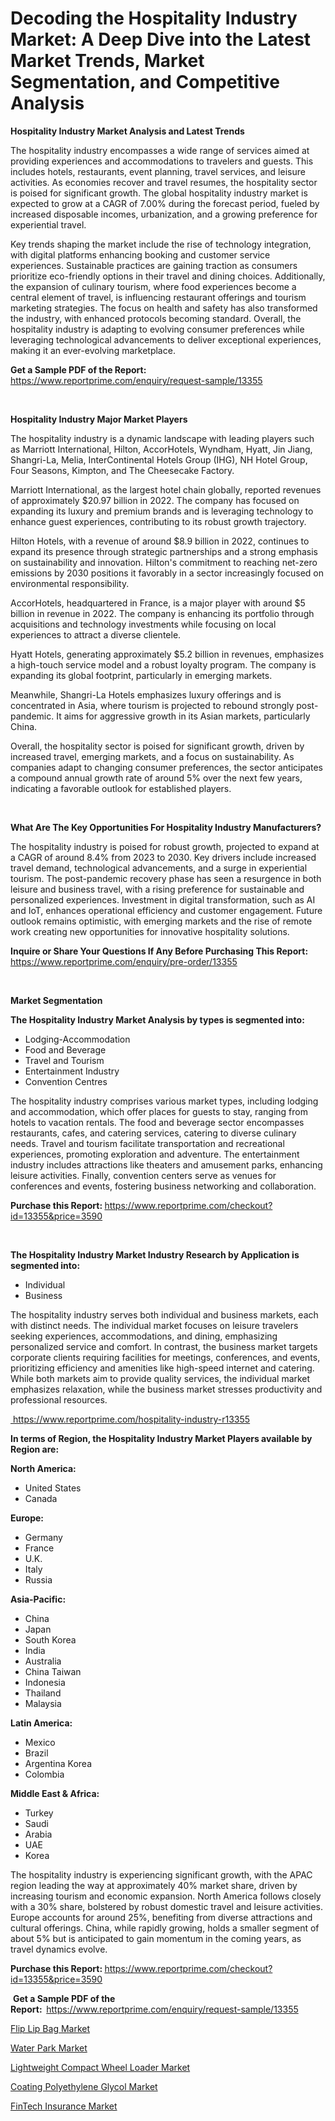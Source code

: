 <p><h1>Decoding the Hospitality Industry Market: A Deep Dive into the Latest Market Trends, Market Segmentation, and Competitive Analysis</h1></p><p><strong>Hospitality Industry Market Analysis and Latest Trends</strong></p>
<p><p>The hospitality industry encompasses a wide range of services aimed at providing experiences and accommodations to travelers and guests. This includes hotels, restaurants, event planning, travel services, and leisure activities. As economies recover and travel resumes, the hospitality sector is poised for significant growth. The global hospitality industry market is expected to grow at a CAGR of 7.00% during the forecast period, fueled by increased disposable incomes, urbanization, and a growing preference for experiential travel.</p><p>Key trends shaping the market include the rise of technology integration, with digital platforms enhancing booking and customer service experiences. Sustainable practices are gaining traction as consumers prioritize eco-friendly options in their travel and dining choices. Additionally, the expansion of culinary tourism, where food experiences become a central element of travel, is influencing restaurant offerings and tourism marketing strategies. The focus on health and safety has also transformed the industry, with enhanced protocols becoming standard. Overall, the hospitality industry is adapting to evolving consumer preferences while leveraging technological advancements to deliver exceptional experiences, making it an ever-evolving marketplace.</p></p>
<p><strong>Get a Sample PDF of the Report:&nbsp;</strong> <a href="https://www.reportprime.com/enquiry/request-sample/13355">https://www.reportprime.com/enquiry/request-sample/13355</a></p>
<p>&nbsp;</p>
<p><strong>Hospitality Industry Major Market Players</strong></p>
<p><p>The hospitality industry is a dynamic landscape with leading players such as Marriott International, Hilton, AccorHotels, Wyndham, Hyatt, Jin Jiang, Shangri-La, Melia, InterContinental Hotels Group (IHG), NH Hotel Group, Four Seasons, Kimpton, and The Cheesecake Factory. </p><p>Marriott International, as the largest hotel chain globally, reported revenues of approximately $20.97 billion in 2022. The company has focused on expanding its luxury and premium brands and is leveraging technology to enhance guest experiences, contributing to its robust growth trajectory.</p><p>Hilton Hotels, with a revenue of around $8.9 billion in 2022, continues to expand its presence through strategic partnerships and a strong emphasis on sustainability and innovation. Hilton's commitment to reaching net-zero emissions by 2030 positions it favorably in a sector increasingly focused on environmental responsibility.</p><p>AccorHotels, headquartered in France, is a major player with around $5 billion in revenue in 2022. The company is enhancing its portfolio through acquisitions and technology investments while focusing on local experiences to attract a diverse clientele.</p><p>Hyatt Hotels, generating approximately $5.2 billion in revenues, emphasizes a high-touch service model and a robust loyalty program. The company is expanding its global footprint, particularly in emerging markets.</p><p>Meanwhile, Shangri-La Hotels emphasizes luxury offerings and is concentrated in Asia, where tourism is projected to rebound strongly post-pandemic. It aims for aggressive growth in its Asian markets, particularly China.</p><p>Overall, the hospitality sector is poised for significant growth, driven by increased travel, emerging markets, and a focus on sustainability. As companies adapt to changing consumer preferences, the sector anticipates a compound annual growth rate of around 5% over the next few years, indicating a favorable outlook for established players.</p></p>
<p>&nbsp;</p>
<p><strong>What Are The Key Opportunities For Hospitality Industry Manufacturers?</strong></p>
<p><p>The hospitality industry is poised for robust growth, projected to expand at a CAGR of around 8.4% from 2023 to 2030. Key drivers include increased travel demand, technological advancements, and a surge in experiential tourism. The post-pandemic recovery phase has seen a resurgence in both leisure and business travel, with a rising preference for sustainable and personalized experiences. Investment in digital transformation, such as AI and IoT, enhances operational efficiency and customer engagement. Future outlook remains optimistic, with emerging markets and the rise of remote work creating new opportunities for innovative hospitality solutions.</p></p>
<p><strong>Inquire or Share Your Questions If Any Before Purchasing This Report:</strong> <a href="https://www.reportprime.com/enquiry/pre-order/13355">https://www.reportprime.com/enquiry/pre-order/13355</a></p>
<p>&nbsp;</p>
<p><strong>Market Segmentation</strong></p>
<p><strong>The Hospitality Industry Market Analysis by types is segmented into:</strong></p>
<p><ul><li>Lodging-Accommodation</li><li>Food and Beverage</li><li>Travel and Tourism</li><li>Entertainment Industry</li><li>Convention Centres</li></ul></p>
<p><p>The hospitality industry comprises various market types, including lodging and accommodation, which offer places for guests to stay, ranging from hotels to vacation rentals. The food and beverage sector encompasses restaurants, cafes, and catering services, catering to diverse culinary needs. Travel and tourism facilitate transportation and recreational experiences, promoting exploration and adventure. The entertainment industry includes attractions like theaters and amusement parks, enhancing leisure activities. Finally, convention centers serve as venues for conferences and events, fostering business networking and collaboration.</p></p>
<p><strong>Purchase this Report:&nbsp;</strong><a href="https://www.reportprime.com/checkout?id=13355&price=3590">https://www.reportprime.com/checkout?id=13355&price=3590</a></p>
<p>&nbsp;</p>
<p><strong>The Hospitality Industry Market Industry Research by Application is segmented into:</strong></p>
<p><ul><li>Individual</li><li>Business</li></ul></p>
<p><p>The hospitality industry serves both individual and business markets, each with distinct needs. The individual market focuses on leisure travelers seeking experiences, accommodations, and dining, emphasizing personalized service and comfort. In contrast, the business market targets corporate clients requiring facilities for meetings, conferences, and events, prioritizing efficiency and amenities like high-speed internet and catering. While both markets aim to provide quality services, the individual market emphasizes relaxation, while the business market stresses productivity and professional resources.</p></p>
<p><a href="https://www.reportprime.com/hospitality-industry-r13355">&nbsp;https://www.reportprime.com/hospitality-industry-r13355</a></p>
<p><strong>In terms of Region, the Hospitality Industry Market Players available by Region are:</strong></p>
<p>
    <p> <strong> North America: </strong>
        <ul>
            <li>United States</li>
            <li>Canada</li>
        </ul>
        </p> 
    <p> <strong> Europe: </strong>
        <ul>
            <li>Germany</li>
            <li>France</li>
            <li>U.K.</li>
            <li>Italy</li>
            <li>Russia</li>
        </ul>
        </p> 
    <p> <strong> Asia-Pacific: </strong>
        <ul>
            <li>China</li>
            <li>Japan</li>
            <li>South Korea</li>
            <li>India</li>
            <li>Australia</li>
            <li>China Taiwan</li>
            <li>Indonesia</li>
            <li>Thailand</li>
            <li>Malaysia</li>
        </ul>
        </p> 
    <p> <strong> Latin America: </strong>
        <ul>
            <li>Mexico</li>
            <li>Brazil</li>
            <li>Argentina Korea</li>
            <li>Colombia</li>
        </ul>
        </p> 
    <p> <strong> Middle East & Africa: </strong>
        <ul>
            <li>Turkey</li>
            <li>Saudi</li>
            <li>Arabia</li>
            <li>UAE</li>
            <li>Korea</li>
        </ul>
    </p>
    </p>
<p><p>The hospitality industry is experiencing significant growth, with the APAC region leading the way at approximately 40% market share, driven by increasing tourism and economic expansion. North America follows closely with a 30% share, bolstered by robust domestic travel and leisure activities. Europe accounts for around 25%, benefiting from diverse attractions and cultural offerings. China, while rapidly growing, holds a smaller segment of about 5% but is anticipated to gain momentum in the coming years, as travel dynamics evolve.</p></p>
<p><strong>Purchase this Report: </strong><a href="https://www.reportprime.com/checkout?id=13355&price=3590">https://www.reportprime.com/checkout?id=13355&price=3590</a></p>
<p>&nbsp;<strong>Get a Sample PDF of the Report:&nbsp;&nbsp;</strong><a href="https://www.reportprime.com/enquiry/request-sample/13355">https://www.reportprime.com/enquiry/request-sample/13355</a></p>
<p><strong></strong></p>
<p><p><a href="https://issuu.com/reportprime-2/docs/flip-lip-bag-market-size-2030.pptx_dcf9adb0890079">Flip Lip Bag Market</a></p><p><a href="https://github.com/RickHolmes3/Market-Research-Report-List-6/blob/main/water-park-market.md">Water Park Market</a></p><p><a href="https://www.linkedin.com/pulse/lightweight-compact-wheel-loader-industry-insights-report-lbaue?trackingId=ETwljY0%2FT9qZbr0E1T1jfQ%3D%3D">Lightweight Compact Wheel Loader Market</a></p><p><a href="https://medium.com/@emiliomartelli542/this-report-aims-to-provide-a-comprehensive-presentation-of-the-global-market-for-coating-947ba25906f6">Coating Polyethylene Glycol Market</a></p><p><a href="https://github.com/RogerBennett414/Market-Research-Report-List-1/blob/main/fintech-insurance-market.md">FinTech Insurance Market</a></p></p>
